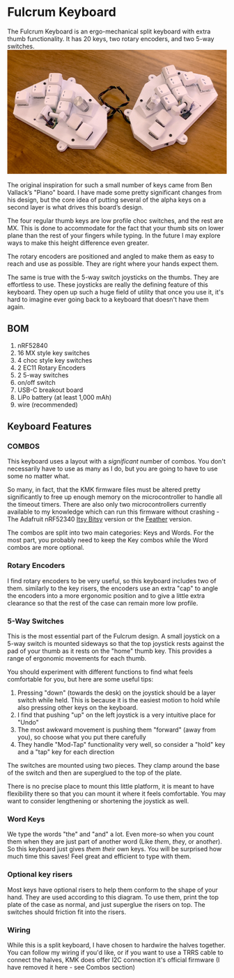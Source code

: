 # Fulcrum Keyboard
The Fulcrum Keyboard is an ergo-mechanical split keyboard with extra thumb functionality. It has 20 keys, two rotary encoders, and two 5-way switches.
![Photo of the Fulcrum Keyboard](Fulcrum_Keyboard.jpg "")

The original inspiration for such a small number of keys came from Ben Vallack’s "Piano" board. I have made some pretty significant changes from his design, but the core idea of putting several of the alpha keys on a second layer is what drives this board’s design.

The four regular thumb keys are low profile choc switches, and the rest are MX. This is done to accommodate for the fact that your thumb sits on lower plane than the rest of your fingers while typing. In the future I may explore ways to make this height difference even greater.

The rotary encoders are positioned and angled to make them as easy to reach and use as possible. They are right where your hands expect them.

The same is true with the 5-way switch joysticks on the thumbs. They are effortless to use. These joysticks are really the defining feature of this keyboard. They open up such a huge field of utility that once you use it, it's hard to imagine ever going back to a keyboard that doesn't have them again.

## BOM
1. nRF52840
2. 16 MX style key switches
3. 4 choc style key switches
4. 2 EC11 Rotary Encoders
5. 2 5-way switches
6. on/off switch
7. USB-C breakout board
8. LiPo battery (at least 1,000 mAh)
9. wire (recommended)


## Keyboard Features
### COMBOS

This keyboard uses a layout with a *significant* number of combos. You don't necessarily have to use as many as I do, but you are going to have to use some no matter what.

So many, in fact, that the KMK firmware files must be altered pretty significantly to free up enough memory on the microcontroller to handle all the timeout timers. There are also only two microcontrollers currently available to my knowledge which can run this firmware without crashing - The Adafruit nRF52340 [Itsy Bitsy](https://www.adafruit.com/product/4481) version or the [Feather](https://www.adafruit.com/product/4062) version.

The combos are split into two main categories: Keys and Words. For the most part, you probably need to keep the Key combos while the Word combos are more optional.


### Rotary Encoders
I find rotary encoders to be very useful, so this keyboard includes two of them. similarly to the key risers, the encoders use an extra "cap" to angle the encoders into a more ergonomic position and to give a little extra clearance so that the rest of the case can remain more low profile.


### 5-Way Switches
This is the most essential part of the Fulcrum design. A small joystick on a 5-way switch is mounted sideways so that the top joystick rests against the pad of your thumb as it rests on the "home" thumb key. This provides a range of ergonomic movements for each thumb. 

You should experiment with different functions to find what feels comfortable for you, but here are some useful tips:
1. Pressing "down" (towards the desk) on the joystick should be a layer switch while held. This is because it is the easiest motion to hold while also pressing other keys on the keyboard.
2. I find that pushing "up" on the left joystick is a very intuitive place for "Undo"
3. The most awkward movement is pushing them "forward" (away from you), so choose what you put there carefully
4. They handle "Mod-Tap" functionality very well, so consider a "hold" key and a "tap" key for each direction

The switches are mounted using two pieces. They clamp around the base of the switch and then are superglued to the top of the plate.

There is no precise place to mount this little platform, it is meant to have flexibility there so that you can mount it where it feels comfortable. You may want to consider lengthening or shortening the joystick as well.


### Word Keys
We type the words "the" and "and" a lot. Even more-so when you count them when they are just part of another word (Like *the*m, *the*y, or ano*the*r). So this keyboard just gives *the*m *the*ir own keys. You will be surprised how much time this saves! Feel great and efficient to type with them. 


### Optional key risers
Most keys have optional risers to help them conform to the shape of your hand. They are used according to this diagram. To use them, print the top plate of the case as normal, and just superglue the risers on top. The switches should friction fit into the risers.


### Wiring
While this is a split keyboard, I have chosen to hardwire the halves together. You can follow my wiring if you'd like, or if you want to use a TRRS cable to connect the halves, KMK does offer I2C connection it's official firmware (I have removed it here - see Combos section)


